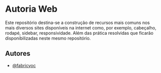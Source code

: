 # Autoria Web

Este repositório destina-se a construção de recursos mais comuns nos mais diversos sites disponíveis na internet como, por exemplo, cabeçalho, rodapé, sidebar, responsividade. Além das prática resolvidas que ficarão disponibilizadas neste mesmo repositório.


## Autores

- [@fabricyoc](https://www.linkedin.com/in/fabricyoc/)

